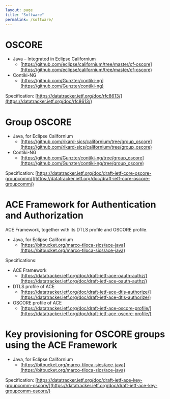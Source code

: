 ```yaml
---
layout: page
title: "Software"
permalink: /software/
---
```


# OSCORE

* Java – Integrated in Eclipse Californium
  - [https://github.com/eclipse/californium/tree/master/cf-oscore](https://github.com/eclipse/californium/tree/master/cf-oscore)
* Contiki-NG
  - [https://github.com/Gunzter/contiki-ng](https://github.com/Gunzter/contiki-ng)

Specification: [https://datatracker.ietf.org/doc/rfc8613/](https://datatracker.ietf.org/doc/rfc8613/)

# Group OSCORE

* Java, for Eclipse Californium
  - [https://github.com/rikard-sics/californium/tree/group_oscore](https://github.com/rikard-sics/californium/tree/group_oscore)
* Contiki-NG
  - [https://github.com/Gunzter/contiki-ng/tree/group_oscore](https://github.com/Gunzter/contiki-ng/tree/group_oscore)
  
Specification: [https://datatracker.ietf.org/doc/draft-ietf-core-oscore-groupcomm/](https://datatracker.ietf.org/doc/draft-ietf-core-oscore-groupcomm/)
  
# ACE Framework for Authentication and Authorization

ACE Framework, together with its DTLS profile and OSCORE profile.

* Java, for Eclipse Californium
  - [https://bitbucket.org/marco-tiloca-sics/ace-java](https://bitbucket.org/marco-tiloca-sics/ace-java)

Specifications:

* ACE Framework
  - [https://datatracker.ietf.org/doc/draft-ietf-ace-oauth-authz/](https://datatracker.ietf.org/doc/draft-ietf-ace-oauth-authz/)
* DTLS profile of ACE
  - [https://datatracker.ietf.org/doc/draft-ietf-ace-dtls-authorize/](https://datatracker.ietf.org/doc/draft-ietf-ace-dtls-authorize/)
* OSCORE profile of ACE
  - [https://datatracker.ietf.org/doc/draft-ietf-ace-oscore-profile/](https://datatracker.ietf.org/doc/draft-ietf-ace-oscore-profile/)

# Key provisioning for OSCORE groups using the ACE Framework

* Java, for Eclipse Californium
  - [https://bitbucket.org/marco-tiloca-sics/ace-java](https://bitbucket.org/marco-tiloca-sics/ace-java)
  
Specification: [https://datatracker.ietf.org/doc/draft-ietf-ace-key-groupcomm-oscore/](https://datatracker.ietf.org/doc/draft-ietf-ace-key-groupcomm-oscore/)
